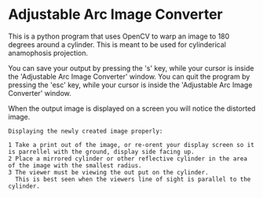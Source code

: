 # Adjustable Arc Image Converter

This is a python program that uses OpenCV to warp an image to 180 degrees around a cylinder. 
This is meant to be used for cylinderical anamophosis projection. 

You can save your output by pressing the 's' key, while your cursor is inside the 'Adjustable Arc Image Converter' window.
You can quit the program by pressing the 'esc' key, while your cursor is inside the 'Adjustable Arc Image Converter' window.

When the output image is displayed on a screen you will notice the distorted image.

	Displaying the newly created image properly:

	1 Take a print out of the image, or re-orent your display screen so it is parrellel with the ground, display side facing up.
	2 Place a mirrored cylinder or other reflective cylinder in the area of the image with the smallest radius.
	3 The viewer must be viewing the out put on the cylinder. 
  	  This is best seen when the viewers line of sight is parallel to the cylinder.
